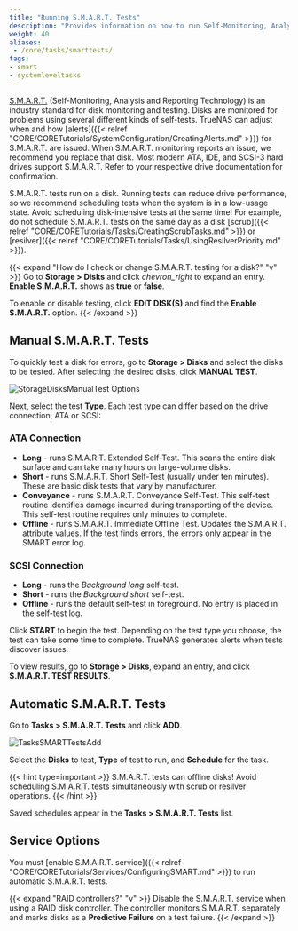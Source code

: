 ```yaml
---
title: "Running S.M.A.R.T. Tests"
description: "Provides information on how to run Self-Monitoring, Analysis and Reporting Technology (S.M.A.R.T.) tests on your TrueNAS."
weight: 40
aliases:
 - /core/tasks/smarttests/
tags:
- smart
- systemleveltasks
---
```


[S.M.A.R.T.](https://en.wikipedia.org/wiki/S.M.A.R.T.) (Self-Monitoring, Analysis and Reporting Technology) is an industry standard for disk monitoring and testing.
Disks are monitored for problems using several different kinds of self-tests.
TrueNAS can adjust when and how [alerts]({{< relref "CORE/CORETutorials/SystemConfiguration/CreatingAlerts.md" >}}) for S.M.A.R.T. are issued.
When S.M.A.R.T. monitoring reports an issue, we recommend you replace that disk.
Most modern ATA, IDE, and SCSI-3 hard drives support S.M.A.R.T.
Refer to your respective drive documentation for confirmation.

S.M.A.R.T. tests run on a disk.
Running tests can reduce drive performance, so we recommend scheduling tests when the system is in a low-usage state.
Avoid scheduling disk-intensive tests at the same time!
For example, do not schedule S.M.A.R.T. tests on the same day as a disk [scrub]({{< relref "CORE/CORETutorials/Tasks/CreatingScrubTasks.md" >}}) or [resilver]({{< relref "CORE/CORETutorials/Tasks/UsingResilverPriority.md" >}}).

{{< expand "How do I check or change S.M.A.R.T. testing for a disk?" "v" >}}
Go to **Storage > Disks** and click <i class="material-icons" aria-hidden="true" title="Expand">chevron_right</i> to expand an entry.
**Enable S.M.A.R.T.** shows as **true** or **false**.

To enable or disable testing, click **EDIT DISK(S)** and find the **Enable S.M.A.R.T.** option.
{{< /expand >}}

## Manual S.M.A.R.T. Tests

To quickly test a disk for errors, go to **Storage > Disks** and select the disks to be tested.
After selecting the desired disks, click **MANUAL TEST**.

![StorageDisksManualTest Options](/images/CORE/Storage/StorageDisksManualTestOptions.png "Manual Test Options")

Next, select the test **Type**.
Each test type can differ based on the drive connection, ATA or SCSI:

### ATA Connection

* **Long** - runs S.M.A.R.T. Extended Self-Test. This scans the entire disk surface and can take many hours on large-volume disks.
* **Short** - runs S.M.A.R.T. Short Self-Test (usually under ten minutes). These are basic disk tests that vary by manufacturer.
* **Conveyance** - runs S.M.A.R.T. Conveyance Self-Test.
  This self-test routine identifies damage incurred during transporting of the device.
  This self-test routine requires only minutes to complete.
* **Offline** - runs S.M.A.R.T. Immediate Offline Test.
 Updates the S.M.A.R.T. attribute values. If the test finds errors, the errors only appear in the SMART error log.

### SCSI Connection
* **Long** - runs the *Background long* self-test.
* **Short** - runs the *Background short* self-test.
* **Offline** - runs the default self-test in foreground.
  No entry is placed in the self-test log.

Click **START** to begin the test.
Depending on the test type you choose, the test can take some time to complete.
TrueNAS generates alerts when tests discover issues.

To view results, go to **Storage > Disks**, expand an entry, and click **S.M.A.R.T. TEST RESULTS**.

## Automatic S.M.A.R.T. Tests

Go to **Tasks > S.M.A.R.T. Tests** and click **ADD**.

![TasksSMARTTestsAdd](/images/CORE/Tasks/TasksSMARTTestsAdd.png "Add recurring S.M.A.R.T. test")

Select the **Disks** to test, **Type** of test to run, and **Schedule** for the task.

{{< hint type=important >}}
S.M.A.R.T. tests can offline disks! Avoid scheduling S.M.A.R.T. tests simultaneously with scrub or resilver operations.
{{< /hint >}}

Saved schedules appear in the **Tasks > S.M.A.R.T. Tests** list.

## Service Options

You must [enable S.M.A.R.T. service]({{< relref "CORE/CORETutorials/Services/ConfiguringSMART.md" >}}) to run automatic S.M.A.R.T. tests.

{{< expand "RAID controllers?" "v" >}}
Disable the S.M.A.R.T. service when using a RAID disk controller.
The controller monitors S.M.A.R.T. separately and marks disks as a **Predictive Failure** on a test failure.
{{< /expand >}}
